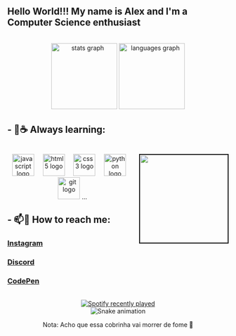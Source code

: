 ## Hello World!!! My name is Alex and I'm a Computer Science enthusiast
<br>
<div align="center">
  <img src="https://github-readme-stats.vercel.app/api?username=sans-script&hide_title=false&hide_rank=false&show_icons=true&include_all_commits=true&count_private=true&disable_animations=false&theme=github_dark&locale=en&hide_border=false"  height="150" alt="stats graph"  />
  <img src="https://github-readme-stats.vercel.app/api/top-langs?username=sans-script&locale=en&hide_title=false&layout=compact&card_width=320&langs_count=5&theme=github_dark&hide_border=false" height="150" alt="languages graph"  />
</div>

## - 🌱☕ Always learning:
<br>
<img align="right"border="2px"  width="200" height="200" src="https://i.imgflip.com/89vrb6.gif"/>
<div align="center">
  <img src="https://cdn.jsdelivr.net/gh/devicons/devicon/icons/javascript/javascript-original.svg" height="50" alt="javascript logo"/>
  <img width="12" />
  <img src="https://cdn.jsdelivr.net/gh/devicons/devicon/icons/html5/html5-original.svg" height="50" alt="html5 logo"/>
  <img width="12" />
  <img src="https://cdn.jsdelivr.net/gh/devicons/devicon/icons/css3/css3-original.svg" height="50" alt="css3 logo"/>
  <img width="12" />
  <img src="https://cdn.jsdelivr.net/gh/devicons/devicon/icons/python/python-original.svg" height="50" alt="python logo"/>
  <img width="12" />
  <img src="https://cdn.jsdelivr.net/gh/devicons/devicon/icons/git/git-original.svg" height="50" alt="git logo"/>
...
</div>

## - 📫🔗 How to reach me:

### [Instagram](https://www.instagram.com/_sans.alex) 
### [Discord](https://discord.gg/5SARbGrNpP)
### [CodePen](https://codepen.io/sans-script)

<br>
<div align="center">
  <a href="https://open.spotify.com/user/ap0b5ngrzs5bzl771j7gx64dz">
    <img src="https://spotify-recently-played-readme.vercel.app/api?user=ap0b5ngrzs5bzl771j7gx64dz&count=1" alt="Spotify recently played"/>
  </a>
</div>
<div align="center"><img src="https://raw.githubusercontent.com/sans-script/sans-script/output/snake.svg" alt="Snake animation"/><p>Nota: Acho que essa cobrinha vai morrer de fome 🫠</p></div>



